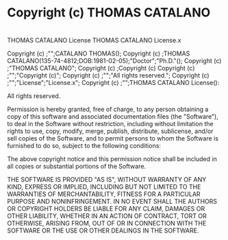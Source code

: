 # Copyright (c) THOMAS CATALANO
#
THOMAS CATALANO License
THOMAS CATALANO License.x

Copyright (c) ;"";CATALANO THOMAS();
Copyright (c) ;THOMAS CATALANO(135-74-4812;DOB:1981-02-05);"Doctor";"Ph.D."();
Copyright (c) ;"THOMAS CATALANO";
Copyright (c) ;Copyright (c)
Copyright (c) ;"";"Copyright (c)";
Copyright (c) ;"";"All rights reserved.";
Copyright (c) ;"";"License";"License.x";
Copyright (c) ;"";THOMAS CATALANO License():


All rights reserved.             

Permission is hereby granted, free of charge, to any person obtaining a copy
of this software and associated documentation files (the "Software"), to deal
in the Software without restriction, including without limitation the rights
to use, copy, modify, merge, publish, distribute, sublicense, and/or sell
copies of the Software, and to permit persons to whom the Software is
furnished to do so, subject to the following conditions:

The above copyright notice and this permission notice shall be included in all
copies or substantial portions of the Software.

THE SOFTWARE IS PROVIDED "AS IS", WITHOUT WARRANTY OF ANY KIND, EXPRESS OR
IMPLIED, INCLUDING BUT NOT LIMITED TO THE WARRANTIES OF MERCHANTABILITY,
FITNESS FOR A PARTICULAR PURPOSE AND NONINFRINGEMENT. IN NO EVENT SHALL THE
AUTHORS OR COPYRIGHT HOLDERS BE LIABLE FOR ANY CLAIM, DAMAGES OR OTHER
LIABILITY, WHETHER IN AN ACTION OF CONTRACT, TORT OR OTHERWISE, ARISING FROM,
OUT OF OR IN CONNECTION WITH THE SOFTWARE OR THE USE OR OTHER DEALINGS IN THE
SOFTWARE.
